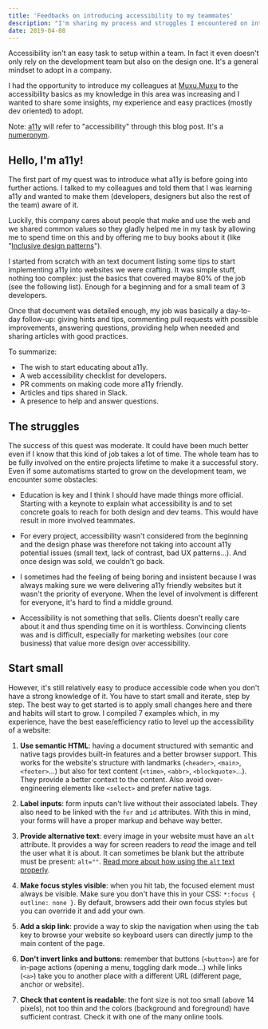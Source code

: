```yaml
---
title: 'Feedbacks on introducing accessibility to my teammates'
description: "I'm sharing my process and struggles I encountered on introducing accessibility to my dev team. There are also easy tips to get started."
date: 2019-04-08
---
```


Accessibility isn't an easy task to setup within a team. In fact it even doesn't only rely on the development team but also on the design one. It's a general mindset to adopt in a company.

I had the opportunity to introduce my colleagues at [Muxu.Muxu](https://muxumuxu.com) to the accessibility basics as my knowledge in this area was increasing and I wanted to share some insights, my experience and easy practices (mostly dev oriented) to adopt.

Note: <abbr title="Accessibility">a11y</abbr> will refer to "accessibility" through this blog post. It's a [numeronym](https://a11yproject.com/posts/a11y-and-other-numeronyms/).

## Hello, I'm a11y!

The first part of my quest was to introduce what a11y is before going into further actions. I talked to my colleagues and told them that I was learning a11y and wanted to make them (developers, designers but also the rest of the team) aware of it.

Luckily, this company cares about people that make and use the web and we shared common values so they gladly helped me in my task by allowing me to spend time on this and by offering me to buy books about it (like "[Inclusive design patterns](https://shop.smashingmagazine.com/products/inclusive-design-patterns)").

I started from scratch with an text document listing some tips to start implementing a11y into websites we were crafting. It was simple stuff, nothing too complex: just the basics that covered maybe 80% of the job (see the following list). Enough for a beginning and for a small team of 3 developers.

Once that document was detailed enough, my job was basically a day-to-day follow-up: giving hints and tips, commenting pull requests with possible improvements, answering questions, providing help when needed and sharing articles with good practices.

To summarize:

- The wish to start educating about a11y.
- A web accessibility checklist for developers.
- PR comments on making code more a11y friendly.
- Articles and tips shared in Slack.
- A presence to help and answer questions.

## The struggles

The success of this quest was moderate. It could have been much better even if I know that this kind of job takes a lot of time. The whole team has to be fully involved on the entire projects lifetime to make it a successful story. Even if some automatisms started to grow on the development team, we encounter some obstacles:

- Education is key and I think I should have made things more official. Starting with a keynote to explain what accessibility is and to set concrete goals to reach for both design and dev teams. This would have result in more involved teammates.

- For every project, accessibility wasn't considered from the beginning and the design phase was therefore not taking into account a11y potential issues (small text, lack of contrast, bad UX patterns...). And once design was sold, we couldn't go back.

- I sometimes had the feeling of being boring and insistent because I was always making sure we were delivering a11y friendly websites but it wasn't the priority of everyone. When the level of involvment is different for everyone, it's hard to find a middle ground.

- Accessibility is not something that sells. Clients doesn't really care about it and thus spending time on it is worthless. Convincing clients was and is difficult, especially for marketing websites (our core business) that value more design over accessibility.

## Start small

However, it's still relatively easy to produce accessible code when you don't have a strong knowledge of it. You have to start small and iterate, step by step. The best way to get started is to apply small changes here and there and habits will start to grow. I compiled 7 examples which, in my experience, have the best ease/efficiency ratio to level up the accessibility of a website:

1. **Use semantic HTML**: having a document structured with semantic and native tags provides built-in features and a better browser support. This works for the website's structure with landmarks (`<header>`, `<main>`, `<footer>`...) but also for text content (`<time>`, `<abbr>`, `<blockquote>`...). They provide a better context to the content. Also avoid over-engineering elements like `<select>` and prefer native tags.

2. **Label inputs**: form inputs can't live without their associated labels. They also need to be linked with the `for` and `id` attributes. With this in mind, your forms will have a proper markup and behave way better.

3. **Provide alternative text**: every image in your website must have an `alt` attribute. It provides a way for screen readers to _read_ the image and tell the user what it is about. It can sometimes be blank but the attribute must be present: `alt=""`. [Read more about how using the `alt` text properly](https://a11yproject.com/posts/alt-text/).

4. **Make focus styles visible**: when you hit tab, the focused element must always be visible. Make sure you don't have this in your CSS: `*:focus { outline: none }`. By default, browsers add their own focus styles but you can override it and add your own.

5. **Add a skip link**: provide a way to skip the navigation when using the <kbd>tab</kbd> key to browse your website so keyboard users can directly jump to the main content of the page.

6. **Don't invert links and buttons**: remember that buttons (`<button>`) are for in-page actions (opening a menu, toggling dark mode...) while links (`<a>`) take you to another place with a different URL (different page, anchor or website).

7. **Check that content is readable**: the font size is not too small (above 14 pixels), not too thin and the colors (background and foreground) have sufficient contrast. Check it with one of the many online tools.
